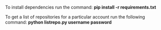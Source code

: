 To install dependencies run the command:
**pip install -r requirements.txt**

To get a list of repositories for a particular account run the following command:
**python listrepo.py username password**
